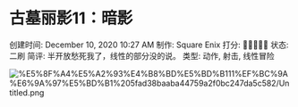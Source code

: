 # 古墓丽影11：暗影

创建时间: December 10, 2020 10:27 AM
制作: Square Enix
打分: 💛💛💛💛🖤
状态: 二刷
简评: 半开放愁死我了，线性的部分没的说。
类型: 动作, 射击, 线性冒险

![%E5%8F%A4%E5%A2%93%E4%B8%BD%E5%BD%B111%EF%BC%9A%E6%9A%97%E5%BD%B1%205fad38baaba44759a2f0bc247da5c582/Untitled.png](%E5%8F%A4%E5%A2%93%E4%B8%BD%E5%BD%B111%EF%BC%9A%E6%9A%97%E5%BD%B1%205fad38baaba44759a2f0bc247da5c582/Untitled.png)